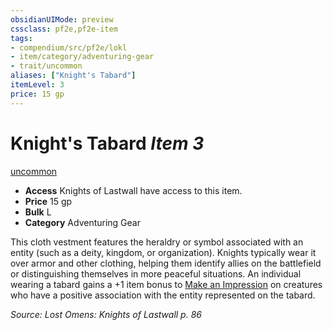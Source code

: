 ```yaml
---
obsidianUIMode: preview
cssclass: pf2e,pf2e-item
tags:
- compendium/src/pf2e/lokl
- item/category/adventuring-gear
- trait/uncommon
aliases: ["Knight's Tabard"]
itemLevel: 3
price: 15 gp
---
```

# Knight's Tabard *Item 3*  
[uncommon](../../../rules/traits/uncommon.md)  

- **Access** Knights of Lastwall have access to this item.
- **Price** 15 gp
- **Bulk** L
- **Category** Adventuring Gear

This cloth vestment features the heraldry or symbol associated with an entity (such as a deity, kingdom, or organization). Knights typically wear it over armor and other clothing, helping them identify allies on the battlefield or distinguishing themselves in more peaceful situations. An individual wearing a tabard gains a +1 item bonus to [Make an Impression](../../../rules/actions/make-an-impression.md) on creatures who have a positive association with the entity represented on the tabard.

*Source: Lost Omens: Knights of Lastwall p. 86*